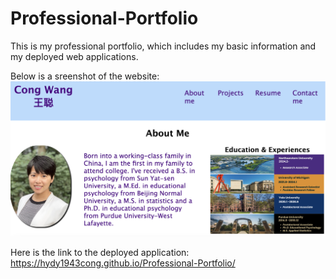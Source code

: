 # Professional-Portfolio
This is my professional portfolio, which includes my basic information and my deployed web applications. 

Below is a sreenshot of the website:
![alt text](assest/M2sreenshot.png)

Here is the link to the deployed application: https://hydy1943cong.github.io/Professional-Portfolio/
